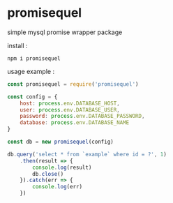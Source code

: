 # promisequel
simple mysql promise wrapper package

install :

```
npm i promisequel
```


usage example :


```JavaScript
const promisequel = require('promisequel')

const config = {
    host: process.env.DATABASE_HOST,
    user: process.env.DATABASE_USER,
    password: process.env.DATABASE_PASSWORD,
    database: process.env.DATABASE_NAME
}

const db = new promisequel(config)

db.query('select * from `example` where id = ?', 1)
    .then(result => {
        console.log(result)
        db.close()
    }).catch(err => {
        console.log(err)
    })
```
